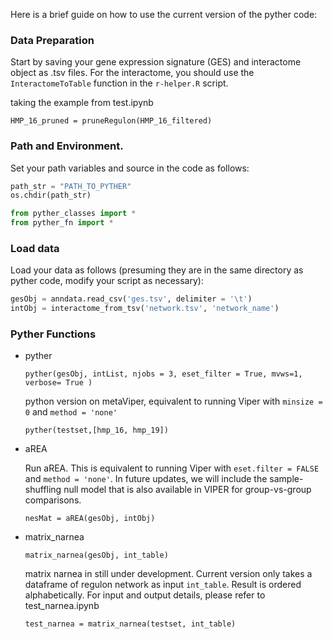 Here is a brief guide on how to use the current version of the pyther code:

### Data Preparation

Start by saving your gene expression signature (GES) and interactome object as .tsv files. For the interactome, you should use the `InteractomeToTable` function in the `r-helper.R` script.

taking the example from test.ipynb
```
HMP_16_pruned = pruneRegulon(HMP_16_filtered)

```

### Path and Environment.

Set your path variables and source in the code as follows:

```python
path_str = "PATH_TO_PYTHER"
os.chdir(path_str)

from pyther_classes import *
from pyther_fn import *
```

### Load data

Load your data as follows (presuming they are in the same directory as pyther code, modify your script as necessary):

```python
gesObj = anndata.read_csv('ges.tsv', delimiter = '\t')
intObj = interactome_from_tsv('network.tsv', 'network_name')

```

### Pyther Functions

-   pyther

    `pyther(gesObj, intList, njobs = 3, eset_filter = True, mvws=1, verbose= True )` 

    python version on metaViper, equivalent to running Viper with `minsize = 0` and `method = 'none'`

    ```
    pyther(testset,[hmp_16, hmp_19])
    ```

- aREA
  
    Run aREA. This is equivalent to running Viper with `eset.filter = FALSE` and `method = 'none'`. In future updates, we will include the sample-shuffling null model that is also available in VIPER for group-vs-group comparisons.

    ```
    nesMat = aREA(gesObj, intObj)

    ```

- matrix_narnea
  
  `matrix_narnea(gesObj, int_table)`

  matrix narnea in still under development. Current version only takes a dataframe of regulon network as input `int_table`. Result is ordered alphabetically.  For input and output details, please refer to test_narnea.ipynb

  ```
  test_narnea = matrix_narnea(testset, int_table)
  ```